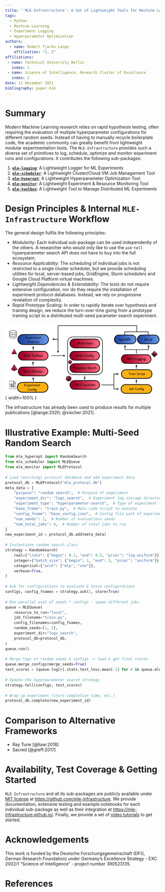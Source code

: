 ```yaml
---
title: '`MLE-Infrastructure`: A Set of Lightweight Tools for Machine Learning Experimentation'
tags:
  - Python
  - Machine Learning
  - Experiment Logging
  - Hyperparameter Optimization
authors:
  - name: Robert Tjarko Lange
    affiliation: "1, 2"
affiliations:
 - name: Technical University Berlin
   index: 1
 - name: Science of Intelligence, Research Cluster of Excellence
   index: 2
date: 11 December 2021
bibliography: paper.bib
---
```


# Summary

Modern Machine Learning research relies on rapid hypothesis testing, often requiring the evaluation of multiple hyperparameter configurations for different random seeds. Instead of having to manually recycle boilerplate code, the academic community can greatly benefit from lightweight modular experimentation tools. The `MLE-Infrastructure` provides such a diverse set of primitives to log, schedule, optimize and monitor experiment runs and configurations. It contributes the following sub-packages:

1. **[`mle-logging`](https://github.com/mle-infrastructure/mle-logging)**: A Lightweight Logger for ML Experiments
2. **[`mle-scheduler`](https://github.com/mle-infrastructure/mle-scheduler)**: A Lightweight Cluster/Cloud VM Job Management Tool
3. **[`mle-hyperopt`](https://github.com/mle-infrastructure/mle-hyperopt)**: A Lightweight Hyperparameter Optimization Tool
4. **[`mle-monitor`](https://github.com/mle-infrastructure/mle-monitor)**: A Lightweight Experiment & Resource Monitoring Tool
5. **[`mle-toolbox`](https://github.com/mle-infrastructure/mle-toolbox)**: A Lightweight Tool to Manage Distributed ML Experiments

# Design Principles & Internal `MLE-Infrastructure` Workflow

The general design fulfils the following principles:

- *Modularity*: Each individual sub-package can be used independently of the others. A researcher who would only like to use the `ask`-`tell` hyperparameter search API does not have to buy into the full ecosystem.
- *Resource Applicability*: The scheduling of individual jobs is not restricted to a single cluster scheduler, but we provide scheduling utilities for local, server-based jobs, GridEngine, Slurm schedulers and Google Cloud Platform virtual machines.
- *Lightweight Dependencies & Extendability*: The tools do not require extensive configuration, nor do they require the installation of experiment protocol databases. Instead, we rely on progressive revelation of complexity.
- *Rapid Prototype Scaling*: In order to rapidly iterate over hypothesis and training design, we reduce the turn-over time going from a prototype training script to a distributed multi-seed parameter search experiment.

![`MLE-Infrastructure` workflow. Each of the individual sub-packages are synthesized by the `mle-toolbox`, which manages the training jobs.](figure.png){ width=100% }

The infrastructure has already been used to produce results for multiple publications [@lange:2020; @vischer:2021].


# Illustrative Example: Multi-Seed Random Search

```python
from mle_hyperopt import RandomSearch
from mle_scheduler import MLEQueue
from mle_monitor import MLEProtocol

# Load (existing) protocol database and add experiment data
protocol_db = MLEProtocol("mle_protocol.db")
meta_data = {
    "purpose": "random search",  # Purpose of experiment
    "experiment_dir": "logs_search",  # Experiment log storage directory
    "experiment_type": "hyperparameter-search",  # Type of experiment to run
    "base_fname": "train.py",  # Main code script to execute
    "config_fname": "base_config.json",  # Config file path of experiment
    "num_seeds": 2,  # Number of evaluations seeds
    "num_total_jobs": 4,  # Number of total jobs to run
}
new_experiment_id = protocol_db.add(meta_data)

# Instantiate random search class
strategy = RandomSearch(
    real={"lrate": {"begin": 0.1, "end": 0.5, "prior": "log-uniform"}},
    integer={"batch_size": {"begin": 1, "end": 5, "prior": "uniform"}},
    categorical={"arch": ["mlp", "cnn"]},
    verbose=True,
)

# Ask for configurations to evaluate & Store configurations
configs, config_fnames = strategy.ask(2, store=True)

# Run parallel eval of seeds * configs - spawn different jobs
queue = MLEQueue(
    resource_to_run="local",
    job_filename="train.py",
    config_filenames=config_fnames,
    random_seeds=[1, 2],
    experiment_dir="logs_search",
    protocol_db=protocol_db,
)
queue.run()

# Merge logs of random seeds & configs -> load & get final scores
queue.merge_configs(merge_seeds=True)
test_scores = [queue.log[r].stats.test_loss.mean[-1] for r in queue.mle_run_ids]

# Update the hyperparameter search strategy
strategy.tell(configs, test_scores)

# Wrap up experiment (store completion time, etc.)
protocol_db.complete(new_experiment_id)
```

# Comparison to Alternative Frameworks

- Ray Tune [@liaw:2018]
- Sacred [@greff:2017]

# Availability, Test Coverage & Getting Started

`MLE-Infrastructure` and all its sub-packages are publicly available under [MIT license](https://github.com/mle-infrastructure/mle-toolbox/blob/main/LICENSE) at <https://github.com/mle-infrastructure>. We provide documentation, extensive testing and example notebooks for each individual sub-package as well as their integration at <https://mle-infrastructure.github.io/>. Finally, we provide a set of [video tutorials](https://www.youtube.com/channel/UC0-TXSpwRL9EQbW-SIqjqjg) to get started.

# Acknowledgements

This work is funded by the Deutsche Forschungsgemeinschaft (DFG, German Research Foundation) under Germany’s Excellence Strategy - EXC 2002/1 “Science of Intelligence” - project number 390523135.

# References
